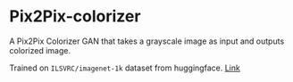 # Pix2Pix-colorizer
A Pix2Pix Colorizer GAN that takes a grayscale image as input and outputs colorized image.

Trained on `ILSVRC/imagenet-1k` dataset from huggingface. [Link](https://huggingface.co/datasets/ILSVRC/imagenet-1k)
